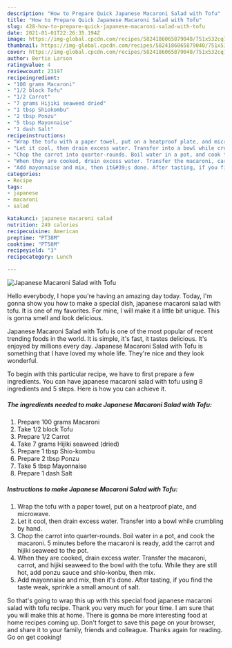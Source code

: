 ```yaml
---
description: "How to Prepare Quick Japanese Macaroni Salad with Tofu"
title: "How to Prepare Quick Japanese Macaroni Salad with Tofu"
slug: 428-how-to-prepare-quick-japanese-macaroni-salad-with-tofu
date: 2021-01-01T22:26:35.194Z
image: https://img-global.cpcdn.com/recipes/5824186065879040/751x532cq70/japanese-macaroni-salad-with-tofu-recipe-main-photo.jpg
thumbnail: https://img-global.cpcdn.com/recipes/5824186065879040/751x532cq70/japanese-macaroni-salad-with-tofu-recipe-main-photo.jpg
cover: https://img-global.cpcdn.com/recipes/5824186065879040/751x532cq70/japanese-macaroni-salad-with-tofu-recipe-main-photo.jpg
author: Bertie Larson
ratingvalue: 4
reviewcount: 23197
recipeingredient:
- "100 grams Macaroni"
- "1/2 block Tofu"
- "1/2 Carrot"
- "7 grams Hijiki seaweed dried"
- "1 tbsp Shiokombu"
- "2 tbsp Ponzu"
- "5 tbsp Mayonnaise"
- "1 dash Salt"
recipeinstructions:
- "Wrap the tofu with a paper towel, put on a heatproof plate, and microwave."
- "Let it cool, then drain excess water. Transfer into a bowl while crumbling by hand."
- "Chop the carrot into quarter-rounds. Boil water in a pot, and cook the macaroni. 5 minutes before the macaroni is ready, add the carrot and hijiki seaweed to the pot."
- "When they are cooked, drain excess water. Transfer the macaroni, carrot, and hijiki seaweed to the bowl with the tofu. While they are still hot, add ponzu sauce and shio-konbu, then mix."
- "Add mayonnaise and mix, then it&#39;s done. After tasting, if you find the taste weak, sprinkle a small amount of salt."
categories:
- Recipe
tags:
- japanese
- macaroni
- salad

katakunci: japanese macaroni salad 
nutrition: 249 calories
recipecuisine: American
preptime: "PT38M"
cooktime: "PT58M"
recipeyield: "3"
recipecategory: Lunch

---
```



![Japanese Macaroni Salad with Tofu](https://img-global.cpcdn.com/recipes/5824186065879040/751x532cq70/japanese-macaroni-salad-with-tofu-recipe-main-photo.jpg)

Hello everybody, I hope you're having an amazing day today. Today, I'm gonna show you how to make a special dish, japanese macaroni salad with tofu. It is one of my favorites. For mine, I will make it a little bit unique. This is gonna smell and look delicious.

Japanese Macaroni Salad with Tofu is one of the most popular of recent trending foods in the world. It is simple, it's fast, it tastes delicious. It's enjoyed by millions every day. Japanese Macaroni Salad with Tofu is something that I have loved my whole life. They're nice and they look wonderful.




To begin with this particular recipe, we have to first prepare a few ingredients. You can have japanese macaroni salad with tofu using 8 ingredients and 5 steps. Here is how you can achieve it.

<!--inarticleads1-->

##### The ingredients needed to make Japanese Macaroni Salad with Tofu:

1. Prepare 100 grams Macaroni
1. Take 1/2 block Tofu
1. Prepare 1/2 Carrot
1. Take 7 grams Hijiki seaweed (dried)
1. Prepare 1 tbsp Shio-kombu
1. Prepare 2 tbsp Ponzu
1. Take 5 tbsp Mayonnaise
1. Prepare 1 dash Salt




<!--inarticleads2-->

##### Instructions to make Japanese Macaroni Salad with Tofu:

1. Wrap the tofu with a paper towel, put on a heatproof plate, and microwave.
1. Let it cool, then drain excess water. Transfer into a bowl while crumbling by hand.
1. Chop the carrot into quarter-rounds. Boil water in a pot, and cook the macaroni. 5 minutes before the macaroni is ready, add the carrot and hijiki seaweed to the pot.
1. When they are cooked, drain excess water. Transfer the macaroni, carrot, and hijiki seaweed to the bowl with the tofu. While they are still hot, add ponzu sauce and shio-konbu, then mix.
1. Add mayonnaise and mix, then it&#39;s done. After tasting, if you find the taste weak, sprinkle a small amount of salt.




So that's going to wrap this up with this special food japanese macaroni salad with tofu recipe. Thank you very much for your time. I am sure that you will make this at home. There is gonna be more interesting food at home recipes coming up. Don't forget to save this page on your browser, and share it to your family, friends and colleague. Thanks again for reading. Go on get cooking!
